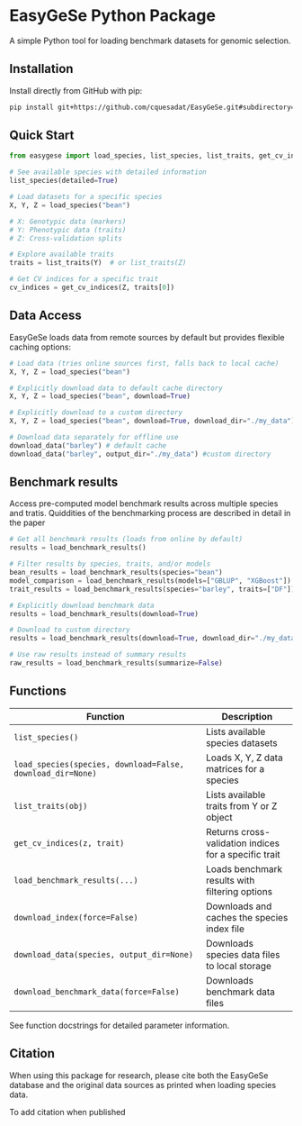 # EasyGeSe Python Package

A simple Python tool for loading benchmark datasets for genomic selection.

## Installation

Install directly from GitHub with pip:

```bash
pip install git+https://github.com/cquesadat/EasyGeSe.git#subdirectory=python
```

## Quick Start

```python
from easygese import load_species, list_species, list_traits, get_cv_indices

# See available species with detailed information
list_species(detailed=True)

# Load datasets for a specific species
X, Y, Z = load_species("bean")

# X: Genotypic data (markers)
# Y: Phenotypic data (traits)
# Z: Cross-validation splits

# Explore available traits
traits = list_traits(Y)  # or list_traits(Z)

# Get CV indices for a specific trait
cv_indices = get_cv_indices(Z, traits[0])
```

## Data Access

EasyGeSe loads data from remote sources by default but provides flexible caching options:

```python
# Load data (tries online sources first, falls back to local cache)
X, Y, Z = load_species("bean")

# Explicitly download data to default cache directory
X, Y, Z = load_species("bean", download=True)

# Explicitly download to a custom directory
X, Y, Z = load_species("bean", download=True, download_dir="./my_data")

# Download data separately for offline use
download_data("barley") # default cache 
download_data("barley", output_dir="./my_data") #custom directory
``` 
## Benchmark results 

Access pre-computed model benchmark results across multiple species and tratis. Quiddities of the benchmarking process are described in detail in the paper

```python
# Get all benchmark results (loads from online by default)
results = load_benchmark_results()

# Filter results by species, traits, and/or models
bean_results = load_benchmark_results(species="bean")
model_comparison = load_benchmark_results(models=["GBLUP", "XGBoost"])
trait_results = load_benchmark_results(species="barley", traits=["DF"])

# Explicitly download benchmark data
results = load_benchmark_results(download=True)

# Download to custom directory
results = load_benchmark_results(download=True, download_dir="./my_data")

# Use raw results instead of summary results
raw_results = load_benchmark_results(summarize=False)
``` 

## Functions

| Function | Description |
|----------|-------------|
| `list_species()` | Lists available species datasets |
| `load_species(species, download=False, download_dir=None)` | Loads X, Y, Z data matrices for a species |
| `list_traits(obj)` | Lists available traits from Y or Z object |
| `get_cv_indices(z, trait)` | Returns cross-validation indices for a specific trait |
| `load_benchmark_results(...)` | Loads benchmark results with filtering options |
| `download_index(force=False)` | Downloads and caches the species index file |
| `download_data(species, output_dir=None)` | Downloads species data files to local storage |
| `download_benchmark_data(force=False)` | Downloads benchmark data files |
See function docstrings for detailed parameter information.

## Citation

When using this package for research, please cite both the EasyGeSe database and the original data sources as printed when loading species data.

To add citation when published